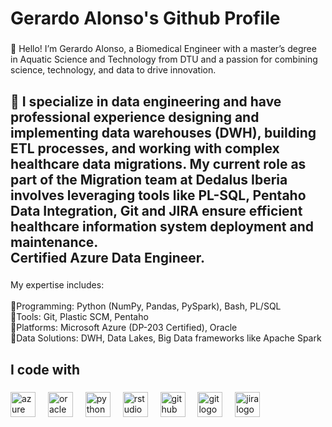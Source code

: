 <h1 align="left">Gerardo Alonso's Github Profile</h1>

###

<p align="left">👋 Hello! I’m Gerardo Alonso, a Biomedical Engineer with a master’s degree in Aquatic Science and Technology from DTU and a passion for combining science, technology, and data to drive innovation.</p>

###

<h2 align="left">🚀 I specialize in data engineering and have professional experience designing and implementing data warehouses (DWH), building ETL processes, and working with complex healthcare data migrations. My current role as part of the Migration team at Dedalus Iberia involves leveraging tools like PL-SQL, Pentaho Data Integration, Git and JIRA ensure efficient healthcare information system deployment and maintenance.  <br>Certified Azure Data Engineer.</h2>

###

<p align="left">My expertise includes:<br><br>🎯Programming: Python (NumPy, Pandas, PySpark), Bash, PL/SQL<br>🎯Tools: Git, Plastic SCM, Pentaho<br>🎯Platforms: Microsoft Azure (DP-203 Certified), Oracle<br>🎯Data Solutions: DWH, Data Lakes, Big Data frameworks like Apache Spark</p>

###

<h2 align="left">I code with</h2>

###

<div align="left">
  <img src="https://cdn.jsdelivr.net/gh/devicons/devicon/icons/azure/azure-original.svg" height="40" alt="azure logo"  />
  <img width="12" />
  <img src="https://cdn.jsdelivr.net/gh/devicons/devicon/icons/oracle/oracle-original.svg" height="40" alt="oracle logo"  />
  <img width="12" />
  <img src="https://cdn.jsdelivr.net/gh/devicons/devicon/icons/python/python-original.svg" height="40" alt="python logo"  />
  <img width="12" />
  <img src="https://cdn.jsdelivr.net/gh/devicons/devicon/icons/rstudio/rstudio-original.svg" height="40" alt="rstudio logo"  />
  <img width="12" />
  <img src="https://cdn.jsdelivr.net/gh/devicons/devicon/icons/github/github-original.svg" height="40" alt="github logo"  />
  <img width="12" />
  <img src="https://cdn.jsdelivr.net/gh/devicons/devicon/icons/git/git-original.svg" height="40" alt="git logo"  />
  <img width="12" />
  <img src="https://cdn.jsdelivr.net/gh/devicons/devicon/icons/jira/jira-original.svg" height="40" alt="jira logo"  />
</div>

###
